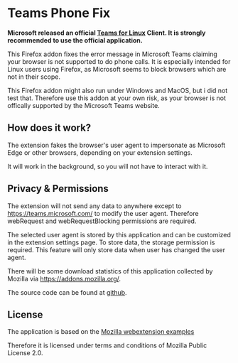 # Teams Phone Fix

**Microsoft released an official [Teams for Linux](https://teams.microsoft.com/downloads) Client. 
It is strongly recommended to use the official application.**

This Firefox addon fixes the error message in Microsoft Teams claiming your browser is not supported 
to do phone calls. It is especially intended for Linux users using Firefox, as Microsoft seems to block browsers which are not in their scope.

This Firefox addon might also run under Windows and MacOS, but i did not test that.
Therefore use this addon at your own risk, as your browser is not offically supported by the Microsoft Teams website.


## How does it work?

The extension fakes the browser's user agent to impersonate as Microsoft Edge or other browsers,
depending on your extension settings.

It will work in the background, so you will not have to interact with it.

## Privacy & Permissions

The extension will not send any data to anywhere except to https://teams.microsoft.com/ 
to modify the user agent. Therefore webRequest and webRequestBlocking permissions are required.

The selected user agent is stored by this application and can be customized in the extension settings page.
To store data, the storage permission is required. 
This feature will only store data when user has changed the user agent.

There will be some download statistics of this application collected by Mozilla via https://addons.mozilla.org/.

The source code can be found at [github](https://github.com/dev-rke/teams-phone-fix).


## License

The application is based on the [Mozilla webextension examples](https://github.com/mdn/webextensions-examples/tree/master/user-agent-rewriter)

Therefore it is licensed under terms and conditions of Mozilla Public License 2.0.
